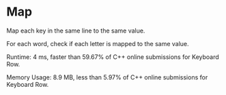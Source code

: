 # Map

Map each key in the same line to the same value.

For each word, check if each letter is mapped to the same value.

Runtime: 4 ms, faster than 59.67% of C++ online submissions for Keyboard Row.

Memory Usage: 8.9 MB, less than 5.97% of C++ online submissions for Keyboard Row.